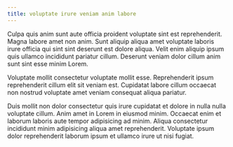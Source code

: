 ```yaml
---
title: voluptate irure veniam anim labore
---
```


Culpa quis anim sunt aute officia proident voluptate sint est reprehenderit. Magna labore amet non anim. Sunt aliquip aliqua amet voluptate laboris irure officia qui sint sint deserunt est dolore aliqua. Velit enim aliquip ipsum quis ullamco incididunt pariatur cillum. Deserunt veniam dolor cillum anim sunt sint esse minim Lorem.

Voluptate mollit consectetur voluptate mollit esse. Reprehenderit ipsum reprehenderit cillum elit sit veniam est. Cupidatat labore cillum occaecat non nostrud voluptate amet veniam consequat aliqua pariatur.

Duis mollit non dolor consectetur quis irure cupidatat et dolore in nulla nulla voluptate cillum. Anim amet in Lorem in eiusmod minim. Occaecat enim et laborum laboris aute tempor adipisicing ad minim. Aliqua consectetur incididunt minim adipisicing aliqua amet reprehenderit. Voluptate ipsum dolor reprehenderit laborum ipsum et ullamco irure ut nisi fugiat.